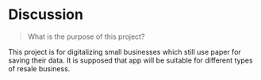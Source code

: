 # Discussion

> What is the purpose of this project?

 This project is for digitalizing small businesses which still use paper for saving their data.
 It is supposed that app will be suitable for different types of resale business.
